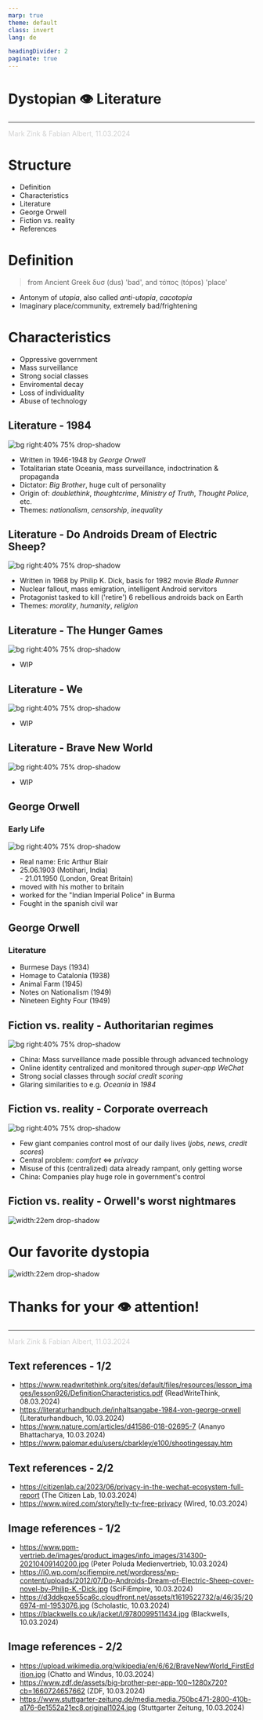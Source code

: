 ```yaml
---
marp: true
theme: default
class: invert
lang: de

headingDivider: 2
paginate: true
---
```


# Dystopian 👁️ Literature

<hr />
<span style="color: lightgrey;">Mark Zink & Fabian Albert, 11.03.2024</span>

# Structure

- Definition
- Characteristics
- Literature
- George Orwell
- Fiction vs. reality
- References

# Definition

> from Ancient Greek δυσ (dus) 'bad', and τόπος (tópos) 'place'

- Antonym of *utopia*, also called *anti-utopia*, *cacotopia*
- Imaginary place/community, extremely bad/frightening

# Characteristics

- Oppressive government
- Mass surveillance
- Strong social classes
- Enviromental decay
- Loss of individuality
- Abuse of technology

## Literature - 1984

<!--
Notizen:
- Protagonist: Winston Smith, Rebell der letztendlich gehirngewaschen wird
- Heutzutage (z.B. im Sinne der Corona-Maßnahmen) gerne umhergeschmissen

Wörter:
- cult of personality: Persönlichkeitskult
- doublethink: Zwiedenken (zwischen Wahrheiten hin-/herschalten)
- thoughtcrime: Gedankenverbrechen
-->

![bg right:40% 75% drop-shadow](assets/books/1984.jpg)

- Written in 1946-1948 by *George Orwell*
- Totalitarian state Oceania, mass surveillance, indoctrination & propaganda
- Dictator: *Big Brother*, huge cult of personality
- Origin of: *doublethink*, *thoughtcrime*, *Ministry of Truth*, *Thought Police*, etc.
- Themes: *nationalism*, *censorship*, *inequality*

## Literature - Do Androids Dream of Electric Sheep?

<!--
Notizen:
- Protagonist: Rick Deckard, hunter
- Androids portrayed as more human(e) than humans

Wörter:
- fallout: Auswirkungen
- servitors: Diener
-->

![bg right:40% 75% drop-shadow](assets/books/do_androids_dream.jpg)

- Written in 1968 by Philip K. Dick, basis for 1982 movie *Blade Runner*
- Nuclear fallout, mass emigration, intelligent Android servitors
- Protagonist tasked to kill ('retire') 6 rebellious androids back on Earth
- Themes: *morality*, *humanity*, *religion*

## Literature - The Hunger Games

![bg right:40% 75% drop-shadow](assets/books/the_hunger_games.jpg)

- WIP

## Literature - We

![bg right:40% 75% drop-shadow](assets/books/we.jpg)

- WIP

## Literature - Brave New World

![bg right:40% 75% drop-shadow](assets/books/brave_new_world.jpg)

- WIP

## George Orwell

### Early Life

<!-- 
Born 1903 in British India
moved to England with his mother, privileged education, dropped out of uni
worked for the Indian Imperial Police in Burma
moved back to britain

Some racism can be found, "yellow faces", witnessing tortures and not doing anything or quitting (Shooting an elephant)

Seriously wounded

Rape Allegations, Eric & Us, Jacintha Buddcom
In a postscript added by heir cousin, who inherited the copyrights and letters
-->

![bg right:40% 75% drop-shadow](assets/authors/orwell.jpg)

- Real name: Eric Arthur Blair
- 25.06.1903 (Motihari, India) <br> - 21.01.1950 (London, Great Britain)
- moved with his mother to britain
- worked for the "Indian Imperial Police" in Burma
- Fought in the spanish civil war

## George Orwell

### Literature

- Burmese Days (1934)
- Homage to Catalonia (1938)
- Animal Farm (1945)
- Notes on Nationalism (1949)
- Nineteen Eighty Four (1949)



## Fiction vs. reality - Authoritarian regimes

<!--
Notizen:
- WeChat als Chat-App & Zahlungsmittel
- Beispiel: 'Tiananmen Square 1989'

Wörter:
- glaring: auffallend
-->

![bg right:40% 75% drop-shadow](assets/reality/surveillance.jpg)

- China: Mass surveillance made possible through advanced technology
- Online identity centralized and monitored through *super-app WeChat*
- Strong social classes through *social credit scoring*
- Glaring similarities to e.g. *Oceania* in *1984*

## Fiction vs. reality - Corporate overreach

<!--
Notizen:
- Tendenz: Privatssphäre für Komfort abzugeben
- Abhängigkeit (auch Staats-OPSEC) an externe Unternehmen
- Zu wenig Inzentiven für gute Datensicherheit
- Fragwürdige Moral der Unternehmen, Profit über alles

Wörter:
- rampant: massiv verbreitet
-->

![bg right:40% 75% drop-shadow](assets/reality/data_kraken.jpg)

- Few giant companies control most of our daily lives (*jobs*, *news*, *credit scores*)
- Central problem: *comfort* <=> *privacy*
- Misuse of this (centralized) data already rampant, only getting worse
- China: Companies play huge role in government's control

## Fiction vs. reality - Orwell's worst nightmares

<!--
Notizen:
- TV der Firma Telly, für erste 500.000 Menschen 'kostenlos'
- Spioniert offen Benutzer aus, Kamera & Mikro dabei
- Orwells Perspektive: Menschen stellen freiwillig Abhörgerät ins Zimmer

Wörter:
- bugging device: Abhörgerät
-->

![width:22em drop-shadow](assets/reality/free_tv_spy.png)

# Our favorite dystopia

![width:22em drop-shadow](assets/classroom.jpg)

# Thanks for your 👁️ attention!

<hr />
<span style="color: lightgrey;">Mark Zink & Fabian Albert, 11.03.2024</span>

## Text references - 1/2

- https://www.readwritethink.org/sites/default/files/resources/lesson_images/lesson926/DefinitionCharacteristics.pdf (ReadWriteThink, 08.03.2024)
- https://literaturhandbuch.de/inhaltsangabe-1984-von-george-orwell (Literaturhandbuch, 10.03.2024)
- https://www.nature.com/articles/d41586-018-02695-7 (Ananyo Bhattacharya, 10.03.2024)
- https://www.palomar.edu/users/cbarkley/e100/shootingessay.htm


## Text references - 2/2

- https://citizenlab.ca/2023/06/privacy-in-the-wechat-ecosystem-full-report (The Citizen Lab, 10.03.2024)
- https://www.wired.com/story/telly-tv-free-privacy (Wired, 10.03.2024)

## Image references - 1/2

- https://www.ppm-vertrieb.de/images/product_images/info_images/314300-20210409140200.jpg (Peter Poluda Medienvertrieb, 10.03.2024)
- https://i0.wp.com/scifiempire.net/wordpress/wp-content/uploads/2012/07/Do-Androids-Dream-of-Electric-Sheep-cover-novel-by-Philip-K.-Dick.jpg (SciFiEmpire, 10.03.2024)
- https://d3ddkgxe55ca6c.cloudfront.net/assets/t1619522732/a/46/35/206974-ml-1953076.jpg (Scholastic, 10.03.2024)
- https://blackwells.co.uk/jacket/l/9780099511434.jpg (Blackwells, 10.03.2024)

## Image references - 2/2

- https://upload.wikimedia.org/wikipedia/en/6/62/BraveNewWorld_FirstEdition.jpg (Chatto and Windus, 10.03.2024)
- https://www.zdf.de/assets/big-brother-per-app-100~1280x720?cb=1660724657662 (ZDF, 10.03.2024)
- https://www.stuttgarter-zeitung.de/media.media.750bc471-2800-410b-a176-6e1552a21ec8.original1024.jpg (Stuttgarter Zeitung, 10.03.2024)